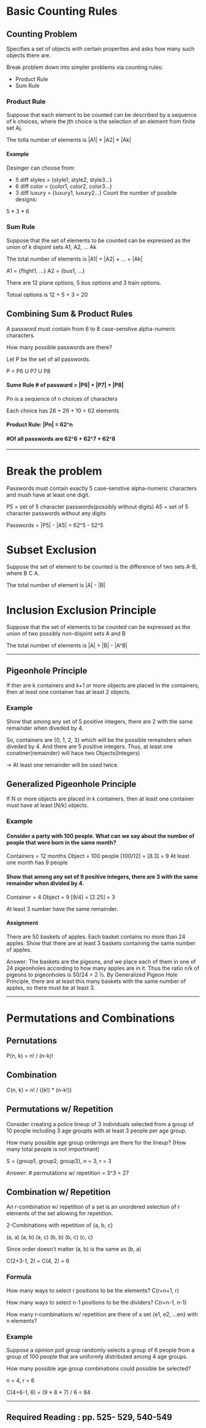 # Basic Counting Rules

## Counting Problem
Specifies a set of objects with certain properties and asks how many such objects there are.

Break problem down into simpler problems via counting rules:
- Product Rule
- Sum Rule

### Product Rule
Suppose that each element to be counted can be described by a sequence of k choices, where the jth choice is the selection of an element from finite set Aj.

The totla number of elements is |A1| * |A2| * |Ak|

#### Example
Desinger can choose from:
- 5 diff styles = {style1, style2, style3...}
- 6 diff color = {color1, color2, color3...}
- 3 diff luxury = {luxury1, luxury2...}
Count the number of posibile designs:

5 * 3 * 6


### Sum Rule
Suppose that the set of elements to be counted can be expressed as the union of k disjoint sets A1, A2, ... Ak

The total number of elements is |A1| + |A2| + ... + |Ak|

A1 = {flight1, ...}
A2 = {bus1, ...}

There are 12 plane options, 5 bus options and 3 train options.

Totoal options is 12 + 5 + 3 = 20


## Combining Sum & Product Rules

A password must contain from 6 to 8 case-senstive alpha-numeric characters.

How many possible passwords are there?

Let P be the set of all passwords.

P = P6 U P7 U P8

#### Sume Rule # of passward = |P6| + |P7| + |P8|

Pn is a sequence of n choices of characters

Each choice has 26 + 26 + 10 = 62 elements

#### Product Rule: |Pn| = 62^n

#### #Of all passwords are 62^6 + 62^7 + 62^8

***

# Break the problem
Passwords must contain exactly 5 case-senstive alpha-numeric
characters and mush have at least one digit.

P5 = set of 5 character passwords(possibly without digits)
A5 = set of 5 character passwords without any digits

Passwords = |P5| - |A5| = 62^5 - 52^5


# Subset Exclusion
Suppose the set of element to be counted is the difference of two sets A-B, where B C A.

The total number of element is |A| - |B|


# Inclusion Exclusion Principle
Suppose that the set of elements to be counted can be expressed as the union of two possibly non-disjoint sets A and B

The total number of elements is |A| + |B| - |A^B|


***
## Pigeonhole Principle

If ther are k containers and k+1 or more objects are placed in the containers, then at least one container has at least 2 objects.


### Example

Show that among any set of 5 positive integers, there are 2 with the same remainder when diveded by 4.

So, containers are {0, 1, 2, 3} which will be the possible remainders when diveded by 4.
And there are 5 positive integers. Thus, at least one conatiner(remainder) will hace two Objects(Integers)

-> At least one remainder will be used twice.

## Generalized Pigeonhole Principle

If N or more objects are placed in k containers, then at least one container must have at least [N/k] objects.

### Example

#### Consider a party with 100 people. What can we say about the number of people that were born in the same month?

Containers = 12 months
Object = 100 people
[100/12] = [8.3] = 9
At least one month has 9 people


#### Show that among any set of 9 positive integers, there are 3 with the same remainder when divided by 4.

Container = 4
Object = 9
[9/4] = [2.25] = 3

At least 3 number have the same remainder. 


#### Assignment

There are 50 baskets of apples. Each basket contains no more than 24 apples. Show that there are at least 3 baskets containing the same number of apples.

Answer:
The baskets are the pigeons, and we place each of them in one of 24 pigeonholes according to how many apples are
in it. Thus the ratio n/k of pigeons to pigeonholes is 50/24 = 2 1⁄2. By Generalized Pigeon Hole Principle, there are at least this many baskets with the same number of apples, so there must be at least 3.


***

# Permutations and Combinations

## Pernutations

P(n, k) = n! / (n-k)!

## Combination

C(n, k) = n! / ((k!) * (n-k!))

## Permutations w/ Repetition
Consider creating a police lineup of 3 individuals selected from a group of 10 people including 3 age groupts with at least 3 people per age group.

How many possible age group orderings are there for the lineup?
(How many total people is not importmant)

S = {group1, group2, group3}, n = 3, r = 3

Answer: # permutations w/ repetition = 3^3 = 27

## Combination w/ Repetition

An r-combination w/ repetition of a set is an unordered selection of r elements of the set allowing for repetition.

2-Combinations with repetition of {a, b, c}

(a, a) (a, b) (a, c) (b, b) (b, c) (c, c)

Since order doesn't matter (a, b) is the same as (b, a)


C(2+3-1, 2) = C(4, 2) = 6

### Formula

How many ways to select r positions to be the elements?
C(r+n+1, r)

How many ways to select n-1 positions to be the dividers?
C(r+n-1, n-1)

How many r-combinations w/ repetition are there of a set {e1, e2, ...en} with n elements?


### Example
Suppose a opinion poll group randomly selects a group of 6 people from a group of 100 people that are uniformly distributed among 4 age groups.

How many possible age group combinations could possible be selected?

n = 4, r = 6

C(4+6-1, 6) = (9 * 8 * 7) / 6 = 84 




***

## Required Reading : pp. 525- 529, 540-549 